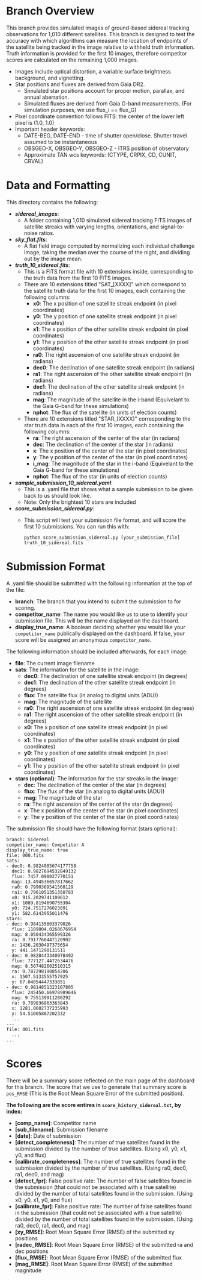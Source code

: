 # **Branch Overview**
This branch provides simulated images of ground-based sidereal tracking observations for 1,010 different satellites. This branch is designed to test the accuracy with which algorithms can measure the location of endpoints of the satellite being tracked in the image relative to withheld truth information. Truth information is provided for the first 10 images, therefore competitor scores are calculated on the remaining 1,000 images.

- Images include optical distortion, a variable surface brightness background, and vignetting.
- Star positions and fluxes are derived from Gaia DR2. 
  - Simulated star positions account for proper motion, parallax, and annual aberration. 
  - Simulated fluxes are derived from Gaia G-band measurements. (For simulation purposes, we use flux_i == flux_G)
- Pixel coordinate convention follows FITS:  the center of the lower left pixel is (1.0, 1.0)
- Important header keywords:
  - DATE-BEG, DATE-END - time of shutter open/close.  Shutter travel assumed to be instantaneous
  - OBSGEO-X, OBSGEO-Y, OBSGEO-Z - ITRS position of observatory
  - Approximate TAN wcs keywords: (CTYPE, CRPIX, CD, CUNIT, CRVAL)

# **Data and Formatting**

This directory contains the following:
- ***sidereal_images***:
    - A folder containing 1,010 simulated sidereal tracking FITS images of satellite streaks with varying lengths, orientations, and signal-to-noise ratios.
- ***sky_flat.fits***:
    - A flat field image computed by normalizing each individual challenge image, taking the median over the course of the night, and dividing out by the image mean.
- ***truth_10_sidereal.fits***:
    - This is a FITS format file with 10 extensions inside, corresponding to the truth data from the first 10 FITS images.
    - There are 10 extensions titled "SAT_[XXXX]" which correspond to the satellite truth data for the first 10 images, each containing the following columns:
        - **x0**: The x position of one satellite streak endpoint (in pixel coordinates)
        - **y0**: The y position of one satellite streak endpoint (in pixel coordinates)
        - **x1**: The x position of the other satellite streak endpoint (in pixel coordinates)
        - **y1**: The y position of the other satellite streak endpoint (in pixel coordinates)
        - **ra0**: The right ascension of one satellite streak endpoint (in radians)
        - **dec0**: The declination of one satellite streak endpoint (in radians)
        - **ra1**: The right ascension of the other satellite streak endpoint (in radians)
        - **dec1**: The declination of the other satellite streak endpoint (in radians)
        - **mag**: The magnitude of the satellite in the i-band (Equivelant to the Gaia G-band for these simulations)
        - **nphot**: The flux of the satellite (in units of election counts)
    - There are 10 extensions titled "STAR_[XXXX]" corresponding to the star truth data in each of the first 10 images, each containing the following columns:
        - **ra**: The right ascension of the center of the star (in radians)
        - **dec**: The declination of the center of the star (in radians)
        - **x**: The x position of the center of the star (in pixel coordinates)
        - **y**: The y position of the center of the star (in pixel coordinates)
        - **i_mag**: The magnitude of the star in the i-band (Equivelant to the Gaia G-band for these simulations)
        - **nphot**: The flux of the star (in units of election counts)
- ***sample_submission_10_sidereal.yaml***:
    - This is a .yaml file that shows what a sample submission to be given back to us should look like. 
    - Note: Only the brightest 10 stars are included
- ***score_submission_sidereal.py***:
    - This script will test your submission file format, and will score the first 10 submissions. You can run this with:

        `python score_submission_sidereal.py [your_submission_file] truth_10_sidereal.fits`

# **Submission Format**

A .yaml file should be submitted with the following information at the top of the file:
- **branch**: The branch that you intend to submit the submission to for scoring.
- **competitor_name**: The name you would like us to use to identify your submission file. This will be the name displayed on the dashboard.
- **display_true_name**: A boolean deciding whether you would like your `competitor_name` publically displayed on the dashboard. If false, your score will be assigned an anonymous `competitor_name`.

The following information should be included afterwards, for each image:
- **file**: The current image filename
- **sats**: The information for the satellite in the image:
  - **dec0**: The declination of one satellite streak endpoint (in degrees)
  - **dec1**: The declination of the other satellite streak endpoint (in degrees)
  - **flux**: The satellite flux (in analog to digital units (ADU))
  - **mag**: The magnitude of the satellite
  - **ra0**: The right ascension of one satellite streak endpoint (in degrees)
  - **ra1**: The right ascension of the other satellite streak endpoint (in degrees)
  - **x0**: The x position of one satellite streak endpoint (in pixel coordinates)
  - **x1**: The x position of the other satellite streak endpoint (in pixel coordinates)
  - **y0**: The y position of one satellite streak endpoint (in pixel coordinates)
  - **y1**: The y position of the other satellite streak endpoint (in pixel coordinates)
- **stars (optional)**: The information for the star streaks in the image:
  - **dec**: The declination of the center of the star (in degrees)
  - **flux**: The flux of the star (in analog to digital units (ADU))
  - **mag**: The magnitude of the star
  - **ra**: The right ascension of the center of the star (in degrees)
  - **x**: The x position of the center of the star (in pixel coordinates)
  - **y**: The y position of the center of the star (in pixel coordinates)

The submission file should have the following format (stars optional):

    branch: Sidereal
    competitor_name: Competitor A
    display_true_name: true
    file: 000.fits
    sats:
    - dec0: 0.9824085674177758
      dec1: 0.9827694532849132
      flux: 7457.090027770151
      mag: 13.494536657817662
      ra0: 0.7990369541568129
      ra1: 0.7961051351350783
      x0: 915.2029741109612
      x1: 1089.8194690755304
      y0: 724.7517276023891
      y1: 582.6143955011476
    stars:
    - dec: 0.984135803379026
      flux: 1189804.0268676954
      mag: 8.050434365599326
      ra: 0.7917760447120902
      x: 1436.2030497375654
      y: 441.1471290131511
    - dec: 0.9828443340978492
      flux: 777127.4472634476
      mag: 8.567482602510315
      ra: 0.787298190854206
      x: 1507.5133555757925
      y: 67.04054447333851
    - dec: 0.9814851323107805
      flux: 245450.66978989646
      mag: 9.755139911280292
      ra: 0.789036863363843
      x: 1281.0602737235993
      y: 54.51005867202332
      ...
    ---
    file: 001.fits
      ...
    ...
    

# **Scores**
There will be a summary score reflected on the main page of the dashboard for this branch. The score that we use to generate that summary score is `pos_RMSE` (This is the Root Mean Square Error of the submitted position).

**The following are the score entires in `score_history_sidereal.txt`, by index:**
- **[comp_name]**: Competitor name
- **[sub_filename]**: Submission filename
- **[date]**: Date of submission
- **[detect_completeness]**: The number of true satellites found in the submission divided by the number of true satellites. (Using x0, y0, x1, y0, and flux)
- **[calibrate_completeness]**: The number of true satellites found in the submission divided by the number of true satellites. (Using ra0, dec0, ra1, dec0, and mag)
- **[detect_fpr]**: False positive rate: The number of false satellites found in the submission (that could not be associated with a true satellite) divided by the number of total satellites found in the submission. (Using x0, y0, x1, y0, and flux)
- **[calibrate_fpr]**: False positive rate: The number of false satellites found in the submission (that could not be associated with a true satellite) divided by the number of total satellites found in the submission. (Using ra0, dec0, ra1, dec0, and mag)
- **[xy_RMSE]**: Root Mean Square Error (RMSE) of the submitted xy positions
- **[radec_RMSE]**: Root Mean Square Error (RMSE) of the submitted ra and dec positions
- **[flux_RMSE]**: Root Mean Square Error (RMSE) of the submitted flux
- **[mag_RMSE]**: Root Mean Square Error (RMSE) of the submitted magnitude
